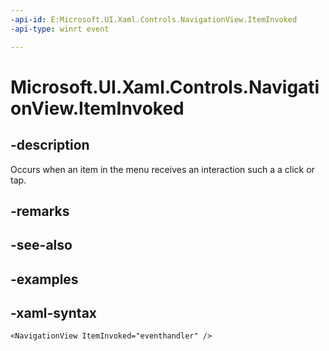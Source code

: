 ```yaml
---
-api-id: E:Microsoft.UI.Xaml.Controls.NavigationView.ItemInvoked
-api-type: winrt event

---
```

<!-- Event syntax.
public event TypedEventHandler ItemInvoked<NavigationView, NavigationViewItemInvokedEventArgs>
-->

# Microsoft.UI.Xaml.Controls.NavigationView.ItemInvoked


## -description

Occurs when an item in the menu receives an interaction such a a click or tap.


## -remarks


## -see-also


## -examples


## -xaml-syntax

```xaml
<NavigationView ItemInvoked="eventhandler" />
```



